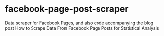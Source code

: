 # facebook-page-post-scraper
Data scraper for Facebook Pages, and also code accompanying the blog post How to Scrape Data From Facebook Page Posts for Statistical Analysis
